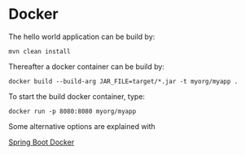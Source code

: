 # Docker

The hello world application can be build by:

``mvn clean install``

Thereafter a docker container can be build by:

``docker build --build-arg JAR_FILE=target/*.jar -t myorg/myapp .``

To start the build docker container, type:

``docker run -p 8080:8080 myorg/myapp``

Some alternative options are explained with

[Spring Boot Docker](https://spring.io/guides/topicals/spring-boot-docker/)